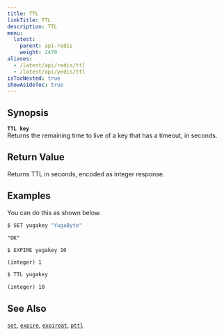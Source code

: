 ```yaml
---
title: TTL
linkTitle: TTL
description: TTL
menu:
  latest:
    parent: api-redis
    weight: 2470
aliases:
  - /latest/api/redis/ttl
  - /latest/api/yedis/ttl
isTocNested: true
showAsideToc: true
---
```


## Synopsis
<b>`TTL key`</b><br>
Returns the remaining time to live of a key that has a timeout, in seconds.

## Return Value
Returns TTL in seconds, encoded as integer response.

## Examples

You can do this as shown below.

```sh
$ SET yugakey "YugaByte"
```

```
"OK"
```

```sh
$ EXPIRE yugakey 10
```

```
(integer) 1
```

```sh
$ TTL yugakey
```

```
(integer) 10
```

## See Also
[`set`](../set/), [`expire`](../expire/), [`expireat`](../expireat/), [`pttl`](../pttl/)
